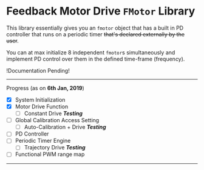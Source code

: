 Feedback Motor Drive `FMotor` Library
====================

This library essentially gives you an `fmotor` object that has a built in PD controller that runs on a periodic timer ~~that's declared externally by the user~~. 

You can at max initialize 8 independent `fmotor`s simultaneously and implement PD control over them in the defined time-frame (frequency). 

!Documentation Pending!

---

Progress (as on **6th Jan, 2019**)

- [x] System Initialization
- [x] Motor Drive Function
  - [ ] Constant Drive ***Testing***
- [ ] Global Calibration Access Setting
  - [ ] Auto-Calibration + Drive ***Testing***
- [ ] PD Controller
- [ ] Periodic Timer Engine
  - [ ] Trajectory Drive ***Testing***
- [ ] Functional PWM range map

---





